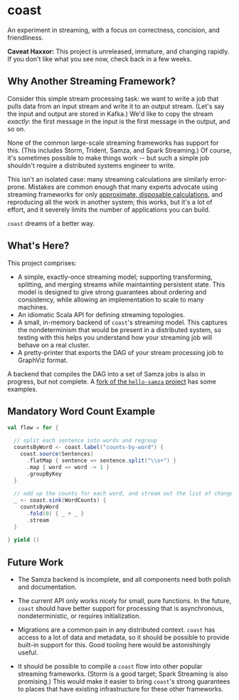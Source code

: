 # coast

An experiment in streaming, with a focus on correctness, concision, and
friendliness.

**Caveat Haxxor:** This project is unreleased, immature, and changing rapidly. If you don't like what you see now, check back in a few weeks.

## Why Another Streaming Framework?

Consider this simple stream processing task: we want to write a job that pulls data from an input stream and write it to an output stream. (Let's say the input and output are stored in Kafka.) We'd like to copy the stream *exactly*: the first message in the input is the first message in the output, and so on.

None of the common large-scale streaming frameworks has support for this. (This includes Storm, Trident, Samza, and Spark Streaming.) Of course, it's sometimes possible to make things work -- but such a simple job shouldn't require a distributed systems engineer to write.

This isn't an isolated case: many streaming calculations are similarly error-prone. Mistakes are common enough that many experts advocate using streaming frameworks for only [approximate, disposable calculations](http://en.wikipedia.org/wiki/Lambda_architecture#Speed_layer), and reproducing all the work in another system; this works, but it's a lot of effort, and it severely limits the number of applications you can build.

`coast` dreams of a better way.

## What's Here?

This project comprises:
- A simple, exactly-once streaming model; supporting transforming, splitting, and merging streams while maintainting persistent state. This model is designed to give strong guarantees about ordering and consistency, while allowing an implementation to scale to many machines.
- An idiomatic Scala API for defining streaming topologies.
- A small, in-memory backend of `coast`'s streaming model. This captures the nondeterminism that would be present in a distributed system, so testing with this helps you understand how your streaming job will behave on a real cluster.
- A pretty-printer that exports the DAG of your stream processing job to GraphViz format.

A backend that compiles the DAG into a set of Samza jobs is also in progress, but not complete. A [fork of the `hello-samza` project](https://github.com/bkirwi/incubator-samza-hello-samza/tree/hello-coast) has some examples.

## Mandatory Word Count Example

```scala
val flow = for {

  // split each sentence into words and regroup 
  countsByWord <- coast.label("counts-by-word") {
    coast.source(Sentences)
      .flatMap { sentence => sentence.split("\\s+") }
      .map { word => word -> 1 }
      .groupByKey
  }
  
  // add up the counts for each word, and stream out the list of changes
  _ <- coast.sink(WordCounts) {
    countsByWord
      .fold(0) { _ + _ }
      .stream
  }
  
} yield ()
```

## Future Work

- The Samza backend is incomplete, and all components need both polish and documentation.

- The current API only works nicely for small, pure functions. In the future, `coast` should have better support for processing that is asynchronous, nondeterministic, or requires initialization.

- Migrations are a common pain in any distributed context. `coast` has access to a lot of data and metadata, so it should be possible to provide built-in support for this. Good tooling here would be astonishingly useful.

- It should be possible to compile a `coast` flow into other popular streaming frameworks. (Storm is a good target; Spark Streaming is also promising.) This would make it easier to bring `coast`'s strong guarantees to places that have existing infrastructure for these other frameworks.

